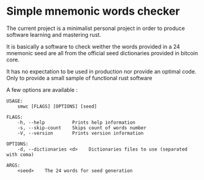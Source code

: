 # Simple mnemonic words checker

The current project is a minimalist personal project in order to produce software learning and mastering rust. 

It is basically a software to check weither the words provided in a 24 mnemonic seed are all from the official seed dictionaries provided in bitcoin core. 

It has no expectation to be used in production nor provide an optimal code. Only to provide a small sample of functional rust software

A few options are available : 

````
USAGE:
    smwc [FLAGS] [OPTIONS] [seed]

FLAGS:
    -h, --help          Prints help information
    -s, --skip-count    Skips count of words number
    -V, --version       Prints version information

OPTIONS:
    -d, --dictionaries <d>    Dictionaries files to use (separated with coma)

ARGS:
    <seed>    The 24 words for seed generation

````